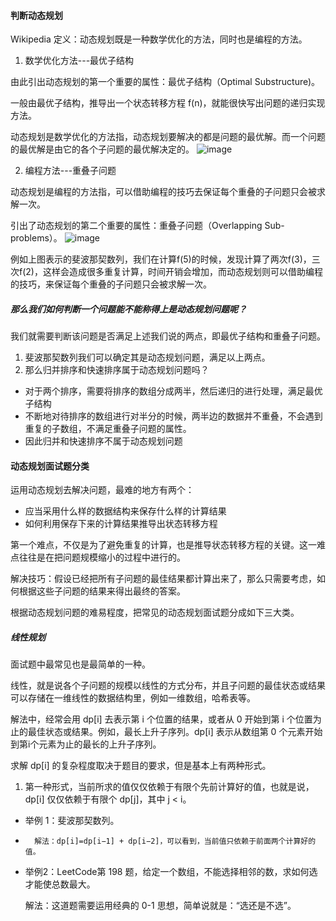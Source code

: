 #### 判断动态规划
Wikipedia 定义：动态规划既是一种数学优化的方法，同时也是编程的方法。
1. 数学优化方法---最优子结构

由此引出动态规划的第一个重要的属性：最优子结构（Optimal Substructure)。

一般由最优子结构，推导出一个状态转移方程 f(n)，就能很快写出问题的递归实现方法。

动态规划是数学优化的方法指，动态规划要解决的都是问题的最优解。而一个问题的最优解是由它的各个子问题的最优解决定的。
![image](9648E344D65F45C7B53C9C4DA41B1C49)

2. 编程方法---重叠子问题

动态规划是编程的方法指，可以借助编程的技巧去保证每个重叠的子问题只会被求解一次。

引出了动态规划的第二个重要的属性：重叠子问题（Overlapping Sub-problems）。
![image](D07D350366D444C19DA9178AA545B526)

例如上图表示的斐波那契数列，我们在计算f(5)的时候，发现计算了两次f(3)，三次f(2)，这样会造成很多重复计算，时间开销会增加，而动态规划则可以借助编程的技巧，来保证每个重叠的子问题只会被求解一次。

##### 那么我们如何判断一个问题能不能称得上是动态规划问题呢？
我们就需要判断该问题是否满足上述我们说的两点，即最优子结构和重叠子问题。
1. 斐波那契数列我们可以确定其是动态规划问题，满足以上两点。
2. 那么归并排序和快速排序属于动态规划问题吗？
- 对于两个排序，需要将排序的数组分成两半，然后递归的进行处理，满足最优子结构
- 不断地对待排序的数组进行对半分的时候，两半边的数据并不重叠，不会遇到重复的子数组，不满足重叠子问题的属性。
- 因此归并和快速排序不属于动态规划问题



#### 动态规划面试题分类
运用动态规划去解决问题，最难的地方有两个：
- 应当采用什么样的数据结构来保存什么样的计算结果
- 如何利用保存下来的计算结果推导出状态转移方程

第一个难点，不仅是为了避免重复的计算，也是推导状态转移方程的关键。这一难点往往是在把问题规模缩小的过程中进行的。

解决技巧：假设已经把所有子问题的最佳结果都计算出来了，那么只需要考虑，如何根据这些子问题的结果来得出最终的答案。

根据动态规划问题的难易程度，把常见的动态规划面试题分成如下三大类。
##### 线性规划
面试题中最常见也是最简单的一种。

线性，就是说各个子问题的规模以线性的方式分布，并且子问题的最佳状态或结果可以存储在一维线性的数据结构里，例如一维数组，哈希表等。

解法中，经常会用 dp[i] 去表示第 i 个位置的结果，或者从 0 开始到第 i 个位置为止的最佳状态或结果。例如，最长上升子序列。dp[i] 表示从数组第 0 个元素开始到第i个元素为止的最长的上升子序列。

求解 dp[i] 的复杂程度取决于题目的要求，但是基本上有两种形式。
1. 第一种形式，当前所求的值仅仅依赖于有限个先前计算好的值，也就是说，dp[i] 仅仅依赖于有限个 dp[j]，其中 j < i。
- 举例 1：斐波那契数列。
- 
        解法：dp[i]=dp[i−1] + dp[i−2]，可以看到，当前值只依赖于前面两个计算好的值。

- 举例2：LeetCode第 198 题，给定一个数组，不能选择相邻的数，求如何选才能使总数最大。
  
    解法：这道题需要运用经典的 0-1 思想，简单说就是：“选还是不选”。